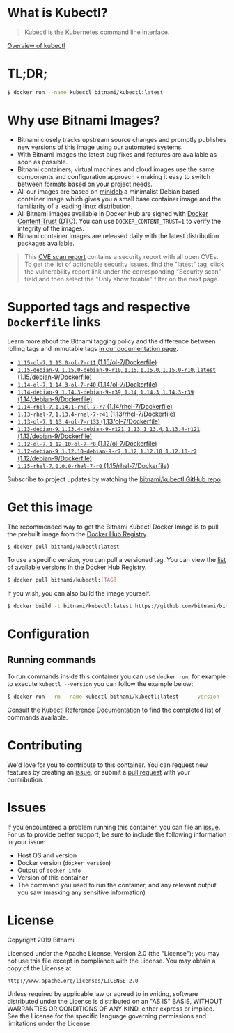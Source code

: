 
# What is Kubectl?

> Kubectl is the Kubernetes command line interface.

[Overview of kubectl](https://kubernetes.io/docs/reference/kubectl/overview/)

# TL;DR;

```bash
$ docker run --name kubectl bitnami/kubectl:latest
```

# Why use Bitnami Images?

* Bitnami closely tracks upstream source changes and promptly publishes new versions of this image using our automated systems.
* With Bitnami images the latest bug fixes and features are available as soon as possible.
* Bitnami containers, virtual machines and cloud images use the same components and configuration approach - making it easy to switch between formats based on your project needs.
* All our images are based on [minideb](https://github.com/bitnami/minideb) a minimalist Debian based container image which gives you a small base container image and the familiarity of a leading linux distribution.
* All Bitnami images available in Docker Hub are signed with [Docker Content Trust (DTC)](https://docs.docker.com/engine/security/trust/content_trust/). You can use `DOCKER_CONTENT_TRUST=1` to verify the integrity of the images.
* Bitnami container images are released daily with the latest distribution packages available.


> This [CVE scan report](https://quay.io/repository/bitnami/kubectl?tab=tags) contains a security report with all open CVEs. To get the list of actionable security issues, find the "latest" tag, click the vulnerability report link under the corresponding "Security scan" field and then select the "Only show fixable" filter on the next page.

# Supported tags and respective `Dockerfile` links

Learn more about the Bitnami tagging policy and the difference between rolling tags and immutable tags [in our documentation page](https://docs.bitnami.com/containers/how-to/understand-rolling-tags-containers/).


* [`1.15-ol-7`, `1.15.0-ol-7-r11` (1.15/ol-7/Dockerfile)](https://github.com/bitnami/bitnami-docker-kubectl/blob/1.15.0-ol-7-r11/1.15/ol-7/Dockerfile)
* [`1.15-debian-9`, `1.15.0-debian-9-r10`, `1.15`, `1.15.0`, `1.15.0-r10`, `latest` (1.15/debian-9/Dockerfile)](https://github.com/bitnami/bitnami-docker-kubectl/blob/1.15.0-debian-9-r10/1.15/debian-9/Dockerfile)
* [`1.14-ol-7`, `1.14.3-ol-7-r40` (1.14/ol-7/Dockerfile)](https://github.com/bitnami/bitnami-docker-kubectl/blob/1.14.3-ol-7-r40/1.14/ol-7/Dockerfile)
* [`1.14-debian-9`, `1.14.3-debian-9-r39`, `1.14`, `1.14.3`, `1.14.3-r39` (1.14/debian-9/Dockerfile)](https://github.com/bitnami/bitnami-docker-kubectl/blob/1.14.3-debian-9-r39/1.14/debian-9/Dockerfile)
* [`1.14-rhel-7`, `1.14.1-rhel-7-r7` (1.14/rhel-7/Dockerfile)](https://github.com/bitnami/bitnami-docker-kubectl/blob/1.14.1-rhel-7-r7/1.14/rhel-7/Dockerfile)
* [`1.13-rhel-7`, `1.13.4-rhel-7-r41` (1.13/rhel-7/Dockerfile)](https://github.com/bitnami/bitnami-docker-kubectl/blob/1.13.4-rhel-7-r41/1.13/rhel-7/Dockerfile)
* [`1.13-ol-7`, `1.13.4-ol-7-r133` (1.13/ol-7/Dockerfile)](https://github.com/bitnami/bitnami-docker-kubectl/blob/1.13.4-ol-7-r133/1.13/ol-7/Dockerfile)
* [`1.13-debian-9`, `1.13.4-debian-9-r121`, `1.13`, `1.13.4`, `1.13.4-r121` (1.13/debian-9/Dockerfile)](https://github.com/bitnami/bitnami-docker-kubectl/blob/1.13.4-debian-9-r121/1.13/debian-9/Dockerfile)
* [`1.12-ol-7`, `1.12.10-ol-7-r8` (1.12/ol-7/Dockerfile)](https://github.com/bitnami/bitnami-docker-kubectl/blob/1.12.10-ol-7-r8/1.12/ol-7/Dockerfile)
* [`1.12-debian-9`, `1.12.10-debian-9-r7`, `1.12`, `1.12.10`, `1.12.10-r7` (1.12/debian-9/Dockerfile)](https://github.com/bitnami/bitnami-docker-kubectl/blob/1.12.10-debian-9-r7/1.12/debian-9/Dockerfile)
* [`1.15-rhel-7`, `0.0.0-rhel-7-r0` (1.15/rhel-7/Dockerfile)](https://github.com/bitnami/bitnami-docker-kubectl/blob/0.0.0-rhel-7-r0/1.15/rhel-7/Dockerfile)

Subscribe to project updates by watching the [bitnami/kubectl GitHub repo](https://github.com/bitnami/bitnami-docker-kubectl).

# Get this image

The recommended way to get the Bitnami Kubectl Docker Image is to pull the prebuilt image from the [Docker Hub Registry](https://hub.docker.com/r/bitnami/kubectl).

```bash
$ docker pull bitnami/kubectl:latest
```

To use a specific version, you can pull a versioned tag. You can view the [list of available versions](https://hub.docker.com/r/bitnami/kubectl/tags/) in the Docker Hub Registry.

```bash
$ docker pull bitnami/kubectl:[TAG]
```

If you wish, you can also build the image yourself.

```bash
$ docker build -t bitnami/kubectl:latest https://github.com/bitnami/bitnami-docker-kubectl.git
```

# Configuration

## Running commands

To run commands inside this container you can use `docker run`, for example to execute `kubectl --version` you can follow the example below:

```bash
$ docker run --rm --name kubectl bitnami/kubectl:latest -- --version
```

Consult the [Kubectl Reference Documentation](https://kubernetes.io/docs/reference/generated/kubectl/kubectl-commands) to find the completed list of commands available.

# Contributing

We'd love for you to contribute to this container. You can request new features by creating an [issue](https://github.com/bitnami/bitnami-docker-kubectl/issues), or submit a [pull request](https://github.com/bitnami/bitnami-docker-kubectl/pulls) with your contribution.

# Issues

If you encountered a problem running this container, you can file an [issue](https://github.com/bitnami/bitnami-docker-kubectl/issues). For us to provide better support, be sure to include the following information in your issue:

- Host OS and version
- Docker version (`docker version`)
- Output of `docker info`
- Version of this container
- The command you used to run the container, and any relevant output you saw (masking any sensitive information)

# License

Copyright 2019 Bitnami

Licensed under the Apache License, Version 2.0 (the "License");
you may not use this file except in compliance with the License.
You may obtain a copy of the License at

    http://www.apache.org/licenses/LICENSE-2.0

Unless required by applicable law or agreed to in writing, software
distributed under the License is distributed on an "AS IS" BASIS,
WITHOUT WARRANTIES OR CONDITIONS OF ANY KIND, either express or implied.
See the License for the specific language governing permissions and
limitations under the License.
